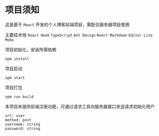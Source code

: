 # 项目须知

这是基于 `React` 开发的个人博客前端项目，需配合服务器项目使用

主要技术栈 `React Hook` `TypeScript` `Ant Design` `React Markdown` `Editor Lite` `Mobx`

项目初始化，安装所需依赖

```
npm install
```

项目启动

```
npm start
```

项目打包

```
npm run build
```

本项目未提供前端注册功能，可通过请求工具向服务器接口发送请求初始化用户

```
url: user
method: post
username: string
password: string
```
